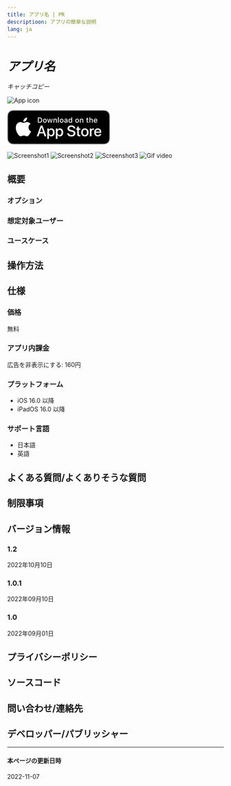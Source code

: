 ```yaml
---
title: アプリ名 | PR
descriptioon: アプリの簡単な説明
lang: ja
---
```


_アプリ名_
========
_キャッチコピー_

![App icon]()

[![AppStore link](App_Store_Badge.svg)](https://apps.apple.com/app/id1465336070)

![Screenshot1]()
![Screenshot2]()
![Screenshot3]()
![Gif video]()

概要
----
### オプション
### 想定対象ユーザー
### ユースケース

操作方法
-------

仕様
----
### 価格
無料
### アプリ内課金
広告を非表示にする: 160円
### プラットフォーム
- iOS 16.0 以降
- iPadOS 16.0 以降
### サポート言語
- 日本語
- 英語

よくある質問/よくありそうな質問
--------------------------

制限事項
-------

バージョン情報
------------
### 1.2
2022年10月10日
### 1.0.1
2022年09月10日
### 1.0
2022年09月01日

プライバシーポリシー
-----------------

ソースコード
----------

問い合わせ/連絡先
---------------

デベロッパー/パブリッシャー
-----------------------


---

#### 本ページの更新日時
2022-11-07
